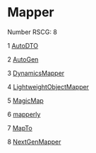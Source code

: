 <h1>Mapper</h1>

Number RSCG: 8

   1 [AutoDTO](/docs/AutoDTO)

   2 [AutoGen](/docs/AutoGen)

   3 [DynamicsMapper](/docs/DynamicsMapper)

   4 [LightweightObjectMapper](/docs/LightweightObjectMapper)

   5 [MagicMap](/docs/MagicMap)

   6 [mapperly](/docs/mapperly)

   7 [MapTo](/docs/MapTo)

   8 [NextGenMapper](/docs/NextGenMapper)
    